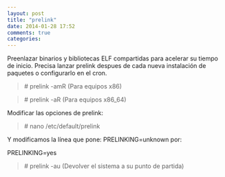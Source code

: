 ```yaml
---
layout: post
title: "prelink"
date: 2014-01-28 17:52
comments: true
categories: 
---
```

Preenlazar binarios y bibliotecas ELF compartidas para acelerar su tiempo de inicio. Precisa lanzar prelink despues de cada nueva instalación de paquetes o configurarlo en el cron.

>\# prelink -amR (Para equipos x86)

>\# prelink -aR (Para equipos x86_64)

Modificar las opciones de prelink:

>\# nano /etc/default/prelink

Y modificamos la línea que pone: PRELINKING=unknown por:

PRELINKING=yes

>\# prelink -au (Devolver el sistema a su punto de partida)

